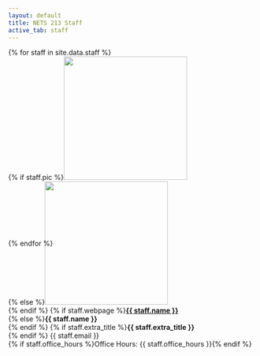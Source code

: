 ```yaml
---
layout: default
title: NETS 213 Staff
active_tab: staff
---
```


<div class="container-fluid">
  <div class="row">
  {% for staff in site.data.staff %}
      <div class="col-lg-4 col-md-6 col-xs-12" style="margin-bottom: 20px; height: 350px;">
        {% if staff.pic %}<img src="assets/img/staff/{{staff.pic}}" class="img-circle" style="height: 100%; width: 100%; max-height: 250px; max-width: 250px"/><br />
        {% else %}<img src="assets/img/staff/profile-pic.png" class="img-circle" style="height: 100%; width: 100%; max-height: 250px; max-width: 250px"/><br />{% endif %}
	{% if staff.webpage %}<b><a href="{{ staff.webpage }}">{{ staff.name }}</a></b><br />
	{% else %}<b>{{ staff.name }}</b><br />{% endif %}
        {% if staff.extra_title %}<b>{{ staff.extra_title }}</b><br />{% endif %}
        {{ staff.email }}<br>
       	{% if staff.office_hours %}<span markdown="1">Office Hours: {{ staff.office_hours }}</span>{% endif %}
      </div>
  {% endfor %}
  </div>
</div>
